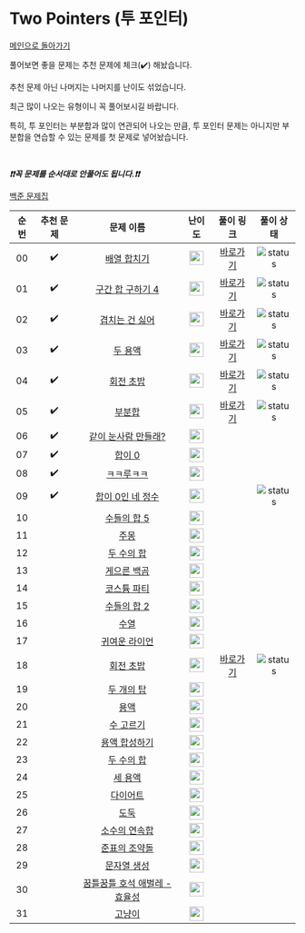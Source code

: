 # Two Pointers (투 포인터)

[메인으로 돌아가기](https://github.com/tony9402/baekjoon)

풀어보면 좋을 문제는 추천 문제에 체크(:heavy_check_mark:) 해놨습니다.

추천 문제 아닌 나머지는 나머지를 난이도 섞었습니다.

최근 많이 나오는 유형이니 꼭 풀어보시길 바랍니다.

특히, 투 포인터는 부분합과 많이 연관되어 나오는 만큼, 투 포인터 문제는 아니지만 부분합을 연습할 수 있는 문제를 첫 문제로 넣어놨습니다.

<br>

***❗️❗️꼭 문제를 순서대로 안풀어도 됩니다.❗️❗️***

[백준 문제집](https://www.acmicpc.net/workbook/view/6782)

|          순번          |        추천 문제         |        문제 이름         |         난이도          |        풀이 링크         |  풀이 상태      |  
| :-----: | :-----: | :-----: | :-----: | :-----: |:-----: |
| 00 |  :heavy_check_mark:  | <a href="http://boj.kr/11728" target="_blank">배열 합치기</a> | <img height="25px" width="25px=" src="https://static.solved.ac/tier_small/6.svg"/> | [바로가기](./baekjoon/11728.py) |![status][DONE]|
| 01 |  :heavy_check_mark:  | <a href="http://boj.kr/11659" target="_blank">구간 합 구하기 4</a> | <img height="25px" width="25px=" src="https://static.solved.ac/tier_small/7.svg"/> | [바로가기](./baekjoon/11728.py)|![status][DONE]|
| 02 |  :heavy_check_mark:  | <a href="http://boj.kr/20922" target="_blank">겹치는 건 싫어</a> | <img height="25px" width="25px=" src="https://static.solved.ac/tier_small/10.svg"/> | [바로가기](./baekjoon/20922.py) |![status][DONE]|
| 03 |  :heavy_check_mark:  | <a href="http://boj.kr/2470" target="_blank">두 용액</a> | <img height="25px" width="25px=" src="https://static.solved.ac/tier_small/11.svg"/> | [바로가기](./baekjoon/1806.py)|![status][DONE]|
| 04 |  :heavy_check_mark:  | <a href="http://boj.kr/15961" target="_blank">회전 초밥</a> | <img height="25px" width="25px=" src="https://static.solved.ac/tier_small/11.svg"/> |  [바로가기](./baekjoon/15961.py) |![status][DONE]|
| 05 |  :heavy_check_mark:  | <a href="http://boj.kr/1806" target="_blank">부분합</a> | <img height="25px" width="25px=" src="https://static.solved.ac/tier_small/12.svg"/> |  [바로가기](./baekjoon/1806.py)|![status][DONE]|
| 06 |  :heavy_check_mark:  | <a href="http://boj.kr/20366" target="_blank">같이 눈사람 만들래?</a> | <img height="25px" width="25px=" src="https://static.solved.ac/tier_small/13.svg"/> |                      ||
| 07 |  :heavy_check_mark:  | <a href="http://boj.kr/3151" target="_blank">합이 0</a> | <img height="25px" width="25px=" src="https://static.solved.ac/tier_small/13.svg"/> |                      ||
| 08 |  :heavy_check_mark:  | <a href="http://boj.kr/20442" target="_blank">ㅋㅋ루ㅋㅋ</a> | <img height="25px" width="25px=" src="https://static.solved.ac/tier_small/13.svg"/> |                      ||
| 09 |  :heavy_check_mark:  | <a href="http://boj.kr/7453" target="_blank">합이 0인 네 정수</a> | <img height="25px" width="25px=" src="https://static.solved.ac/tier_small/14.svg"/> |                      |![status][DOING]|
| 10 |                      | <a href="http://boj.kr/2018" target="_blank">수들의 합 5</a> | <img height="25px" width="25px=" src="https://static.solved.ac/tier_small/6.svg"/> |                      ||
| 11 |                      | <a href="http://boj.kr/1940" target="_blank">주몽</a> | <img height="25px" width="25px=" src="https://static.solved.ac/tier_small/7.svg"/> |                      ||
| 12 |                      | <a href="http://boj.kr/3273" target="_blank">두 수의 합</a> | <img height="25px" width="25px=" src="https://static.solved.ac/tier_small/7.svg"/> |                      ||
| 13 |                      | <a href="http://boj.kr/10025" target="_blank">게으른 백곰</a> | <img height="25px" width="25px=" src="https://static.solved.ac/tier_small/7.svg"/> |                      ||
| 14 |                      | <a href="http://boj.kr/6159" target="_blank">코스튬 파티</a> | <img height="25px" width="25px=" src="https://static.solved.ac/tier_small/7.svg"/> |                      ||
| 15 |                      | <a href="http://boj.kr/2003" target="_blank">수들의 합 2</a> | <img height="25px" width="25px=" src="https://static.solved.ac/tier_small/8.svg"/> |                      ||
| 16 |                      | <a href="http://boj.kr/2559" target="_blank">수열</a> | <img height="25px" width="25px=" src="https://static.solved.ac/tier_small/8.svg"/> |                      ||
| 17 |                      | <a href="http://boj.kr/15565" target="_blank">귀여운 라이언</a> | <img height="25px" width="25px=" src="https://static.solved.ac/tier_small/10.svg"/> |                      ||
| 18 |                      | <a href="http://boj.kr/2531" target="_blank">회전 초밥</a> | <img height="25px" width="25px=" src="https://static.solved.ac/tier_small/10.svg"/> |[바로가기](./baekjoon/2531.py)|![status][DONE]|
| 19 |                      | <a href="http://boj.kr/2118" target="_blank">두 개의 탑</a> | <img height="25px" width="25px=" src="https://static.solved.ac/tier_small/10.svg"/> |                      ||
| 20 |                      | <a href="http://boj.kr/2467" target="_blank">용액</a> | <img height="25px" width="25px=" src="https://static.solved.ac/tier_small/11.svg"/> |                      ||
| 21 |                      | <a href="http://boj.kr/2230" target="_blank">수 고르기</a> | <img height="25px" width="25px=" src="https://static.solved.ac/tier_small/11.svg"/> |                      ||
| 22 |                      | <a href="http://boj.kr/14921" target="_blank">용액 합성하기</a> | <img height="25px" width="25px=" src="https://static.solved.ac/tier_small/11.svg"/> |                      ||
| 23 |                      | <a href="http://boj.kr/9024" target="_blank">두 수의 합</a> | <img height="25px" width="25px=" src="https://static.solved.ac/tier_small/11.svg"/> |                      ||
| 24 |                      | <a href="http://boj.kr/2473" target="_blank">세 용액</a> | <img height="25px" width="25px=" src="https://static.solved.ac/tier_small/12.svg"/> |                      ||
| 25 |                      | <a href="http://boj.kr/1484" target="_blank">다이어트</a> | <img height="25px" width="25px=" src="https://static.solved.ac/tier_small/12.svg"/> |                      ||
| 26 |                      | <a href="http://boj.kr/13422" target="_blank">도둑</a> | <img height="25px" width="25px=" src="https://static.solved.ac/tier_small/12.svg"/> |                      ||
| 27 |                      | <a href="http://boj.kr/1644" target="_blank">소수의 연속합</a> | <img height="25px" width="25px=" src="https://static.solved.ac/tier_small/13.svg"/> |                      ||
| 28 |                      | <a href="http://boj.kr/15831" target="_blank">준표의 조약돌</a> | <img height="25px" width="25px=" src="https://static.solved.ac/tier_small/13.svg"/> |                      ||
| 29 |                      | <a href="http://boj.kr/6137" target="_blank">문자열 생성</a> | <img height="25px" width="25px=" src="https://static.solved.ac/tier_small/13.svg"/> |                      ||
| 30 |                      | <a href="http://boj.kr/20181" target="_blank">꿈틀꿈틀 호석 애벌레 - 효율성</a> | <img height="25px" width="25px=" src="https://static.solved.ac/tier_small/14.svg"/> |           |           |
| 31 |                      | <a href="http://boj.kr/16472" target="_blank">고냥이</a> | <img height="25px" width="25px=" src="https://static.solved.ac/tier_small/14.svg"/> |                      ||


[TODO]: https://img.shields.io/badge/-TODO-DFFD26
[DOING]: https://img.shields.io/badge/-DOING-31AE0F
[DONE]: https://img.shields.io/badge/-DONE-0885CC
